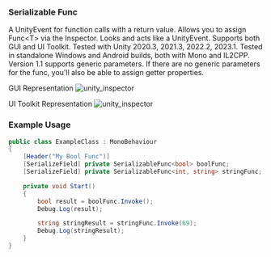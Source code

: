 ### Serializable Func
A UnityEvent for function calls with a return value. 
Allows you to assign Func\<T\> via the Inspector.
Looks and acts like a UnityEvent.
Supports both GUI and UI Toolkit. Tested with Unity 2020.3, 2021.3, 2022.2, 2023.1.
Tested in standalone Windows and Android builds, both with Mono and IL2CPP.
Version 1.1 supports generic parameters.
If there are no generic parameters for the func, you'll also be able to assign getter properties.

GUI Representation
![unity_inspector](https://i.imgur.com/pR4uo7H.png)

UI Toolkit Representation
![unity_inspector](https://i.imgur.com/tGmKW1m.png)

### Example Usage
```csharp
public class ExampleClass : MonoBehaviour 
{
    [Header("My Bool Func")]
    [SerializeField] private SerializableFunc<bool> boolFunc;
    [SerializeField] private SerializableFunc<int, string> stringFunc;

    private void Start()
    {
        bool result = boolFunc.Invoke();
        Debug.Log(result);

        string stringResult = stringFunc.Invoke(69);
        Debug.Log(stringResult);
    }
}
```


